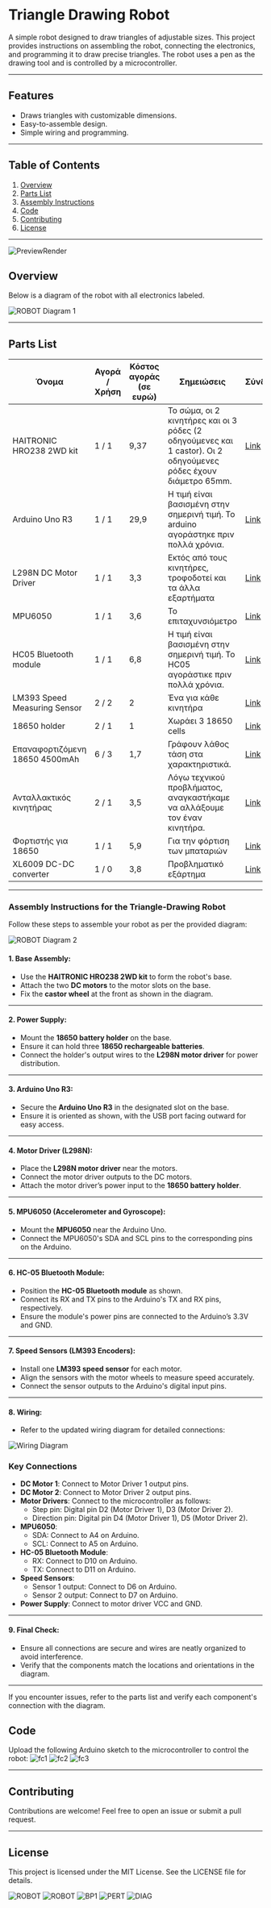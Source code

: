 # Triangle Drawing Robot

A simple robot designed to draw triangles of adjustable sizes. This project provides instructions on assembling the robot, connecting the electronics, and programming it to draw precise triangles. The robot uses a pen as the drawing tool and is controlled by a microcontroller.

---

## Features
- Draws triangles with customizable dimensions.
- Easy-to-assemble design.
- Simple wiring and programming.

---

## Table of Contents
1. [Overview](#overview)
2. [Parts List](#parts-list)
3. [Assembly Instructions](#assembly-instructions-for-the-triangle-drawing-robot)
4. [Code](#code)
5. [Contributing](#contributing)
6. [License](#license)

---


![PreviewRender](images/all_render_1.png)
## Overview
Below is a diagram of the robot with all electronics labeled.

![ROBOT Diagram 1](images/all.png)


---

## Parts List
| **Όνομα**                              | **Αγορά / Χρήση** | **Κόστος αγοράς (σε ευρώ)** | **Σημειώσεις**                                                                                       | **Σύνδεσμος**                                                                                         |
|--------------------------------------|-------------------|----------------------------|---------------------------------------------------------------------------------------------------|------------------------------------------------------------------------------------------------------|
| HAITRONIC HRO238 2WD kit            | 1 / 1             | 9,37                       | Το σώμα, οι 2 κινητήρες και οι 3 ρόδες (2 οδηγούμενες και 1 castor). Οι 2 οδηγούμενες ρόδες έχουν διάμετρο 65mm. | [Link](https://grobotronics.com/robot-smart-car-2wd.html)                                            |
| Arduino Uno R3                      | 1 / 1             | 29,9                       | Η τιμή είναι βασισμένη στην σημερινή τιμή. Το arduino αγοράστηκε πριν πολλά χρόνια.                | [Link](https://grobotronics.com/arduino-uno-rev3.html)                                               |
| L298N DC Motor Driver               | 1 / 1             | 3,3                        | Εκτός από τους κινητήρες, τροφοδοτεί και τα άλλα εξαρτήματα                                       | [Link](https://www.skroutz.gr/s/8858788/Stepper-Driver-L298N-Dual-H-Bridge-Module-gia-Arduino-L298N.html) |
| MPU6050                             | 1 / 1             | 3,6                        | Το επιταχυνσιόμετρο                                                                               | [Link](https://grobotronics.com/gy-521-mpu6050-3-axis-gyroscope-and-accelerometer-imu.html)           |
| HC05 Bluetooth module               | 1 / 1             | 6,8                        | Η τιμή είναι βασισμένη στην σημερινή τιμή. Το HC05 αγοράστικε πριν πολλά χρόνια.                  | [Link](https://grobotronics.com/bluetooth-module-for-arduino-hc05.html)                              |
| LM393 Speed Measuring Sensor        | 2 / 2             | 2                          | Ένα για κάθε κινητήρα                                                                            | [Link](https://www.skroutz.gr/s/46025265/Aisthitiras-Yperythron-HR0172.html)                          |
| 18650 holder                        | 2 / 1             | 1                          | Χωράει 3 18650 cells                                                                             | [Link](https://grobotronics.com/3x18650-wire-leads.html)                                              |
| Επαναφορτιζόμενη 18650 4500mAh      | 6 / 3             | 1,7                        | Γράφουν λάθος τάση στα χαρακτηριστικά.                                                           | [Link](https://www.skroutz.gr/s/57534279/Epanafortizomeni-Mpataria-18650-Li-ion-4500mAh-1tmch.html)    |
| Ανταλλακτικός κινητήρας              | 2 / 1             | 3,5                        | Λόγω τεχνικού προβλήματος, αναγκαστήκαμε να αλλάξουμε τον έναν κινητήρα.                          | [Link](https://www.skroutz.gr/s/23351882/Car-Robot-Plastic-Tire-Wheel-DC-Gear-Motor-gia-Arduino-HR0243.html) |
| Φορτιστής για 18650                 | 1 / 1             | 5,9                        | Για την φόρτιση των μπαταριών                                                                    | [Link](https://www.skroutz.gr/s/37337834/MS-5D84A-Fortistis-4-Mpatarion-Li-ion-Megethous-18650-16340.html) |
| XL6009 DC-DC converter              | 1 / 0             | 3,8                        | Προβληματικό εξάρτημα                                                                            | [Link](https://grobotronics.com/dc-dc-converter-step-up-1.25-35v-3a.html)                              |


---
### Assembly Instructions for the Triangle-Drawing Robot

Follow these steps to assemble your robot as per the provided diagram:

![ROBOT Diagram 2](images/all_diag.png)

#### 1. **Base Assembly:**

- Use the **HAITRONIC HRO238 2WD kit** to form the robot's base.
- Attach the two **DC motors** to the motor slots on the base.
- Fix the **castor wheel** at the front as shown in the diagram.

---

#### 2. **Power Supply:**

- Mount the **18650 battery holder** on the base.
- Ensure it can hold three **18650 rechargeable batteries**.
- Connect the holder's output wires to the **L298N motor driver** for power distribution.

---

#### 3. **Arduino Uno R3:**

- Secure the **Arduino Uno R3** in the designated slot on the base.
- Ensure it is oriented as shown, with the USB port facing outward for easy access.

---

#### 4. **Motor Driver (L298N):**

- Place the **L298N motor driver** near the motors.
- Connect the motor driver outputs to the DC motors.
- Attach the motor driver’s power input to the **18650 battery holder**.

---

#### 5. **MPU6050 (Accelerometer and Gyroscope):**

- Mount the **MPU6050** near the Arduino Uno.
- Connect the MPU6050's SDA and SCL pins to the corresponding pins on the Arduino.

---

#### 6. **HC-05 Bluetooth Module:**

- Position the **HC-05 Bluetooth module** as shown.
- Connect its RX and TX pins to the Arduino's TX and RX pins, respectively.
- Ensure the module's power pins are connected to the Arduino’s 3.3V and GND.

---

#### 7. **Speed Sensors (LM393 Encoders):**

- Install one **LM393 speed sensor** for each motor.
- Align the sensors with the motor wheels to measure speed accurately.
- Connect the sensor outputs to the Arduino's digital input pins.

---

#### 8. **Wiring:**

- Refer to the updated wiring diagram for detailed connections:

![Wiring Diagram](images/bp1.png)

### Key Connections

- **DC Motor 1**: Connect to Motor Driver 1 output pins.
- **DC Motor 2**: Connect to Motor Driver 2 output pins.
- **Motor Drivers**: Connect to the microcontroller as follows:
  - Step pin: Digital pin D2 (Motor Driver 1), D3 (Motor Driver 2).
  - Direction pin: Digital pin D4 (Motor Driver 1), D5 (Motor Driver 2).
- **MPU6050**:
  - SDA: Connect to A4 on Arduino.
  - SCL: Connect to A5 on Arduino.
- **HC-05 Bluetooth Module**:
  - RX: Connect to D10 on Arduino.
  - TX: Connect to D11 on Arduino.
- **Speed Sensors**:
  - Sensor 1 output: Connect to D6 on Arduino.
  - Sensor 2 output: Connect to D7 on Arduino.
- **Power Supply**: Connect to motor driver VCC and GND.

---

#### 9. **Final Check:**

- Ensure all connections are secure and wires are neatly organized to avoid interference.
- Verify that the components match the locations and orientations in the diagram.

---


If you encounter issues, refer to the parts list and verify each component's connection with the diagram.



## Code
Upload the following Arduino sketch to the microcontroller to control the robot:
![fc1](src/plantuml/out/main/main.png)
![fc2](src/plantuml/out/motordriver/motordriver.png)
![fc3](src/plantuml/out/pyanalize/pyanalize.png)




---

## Contributing
Contributions are welcome! Feel free to open an issue or submit a pull request.

---

## License
This project is licensed under the MIT License. See the LICENSE file for details.





![ROBOT](images/all.png)
![ROBOT](images/all_diag.png)
![BP1](images/bp1.png)
![PERT](images/test.png)
![DIAG](images/diag.png)
